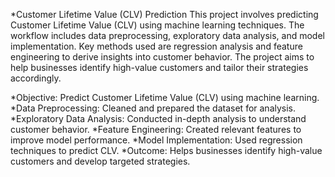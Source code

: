 *Customer Lifetime Value (CLV) Prediction
This project involves predicting Customer Lifetime Value (CLV) using machine learning techniques. The workflow includes data preprocessing, exploratory data analysis, and model implementation. Key methods used are regression analysis and feature engineering to derive insights into customer behavior. 
The project aims to help businesses identify high-value customers and tailor their strategies accordingly.

*Objective: Predict Customer Lifetime Value (CLV) using machine learning.
*Data Preprocessing: Cleaned and prepared the dataset for analysis.
*Exploratory Data Analysis: Conducted in-depth analysis to understand customer behavior.
*Feature Engineering: Created relevant features to improve model performance.
*Model Implementation: Used regression techniques to predict CLV.
*Outcome: Helps businesses identify high-value customers and develop targeted strategies.
